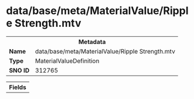 <h1>data/base/meta/MaterialValue/Ripple Strength.mtv</h1><table><tr><th colspan="100%">Metadata</th></tr><tr><td><b>Name</b></td><td>data/base/meta/MaterialValue/Ripple Strength.mtv</td></tr><tr><td><b>Type</b></td><td>MaterialValueDefinition</td></tr><tr><td><b>SNO ID</b></td><td>312765</td></tr></table>

<table><tr><th colspan="100%">Fields</th></tr></table>

